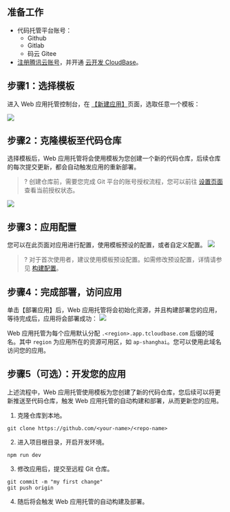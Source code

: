 ## 准备工作

- 代码托管平台账号：
  - Github
  - Gitlab
  - 码云 Gitee
- [注册腾讯云账号](https://cloud.tencent.com/register)，并开通 [云开发 CloudBase](https://console.cloud.tencent.com/tcb)。

## 步骤1：选择模板[](id:step1)

进入 Web 应用托管控制台，在 [【新建应用】](https://console.cloud.tencent.com/webify/new)页面，选取任意一个模板：

![](https://main.qcloudimg.com/raw/b16500c64186dd60b162c2c05b3ffca0.png)

## 步骤2：克隆模板至代码仓库[](id:step2)

选择模板后，Web 应用托管将会使用模板为您创建一个新的代码仓库，后续仓库的每次提交更新，都会自动触发应用的重新部署。

>? 创建仓库前，需要您完成 Git 平台的账号授权流程，您可以前往 [设置页面](https://console.cloud.tencent.com/webify/set) 查看当前授权状态。

![](https://main.qcloudimg.com/raw/332978a3b68de34c821b99bbd7461f33.png)

## 步骤3：应用配置[](id:step3)
您可以在此页面对应用进行配置，使用模板预设的配置，或者自定义配置。
![](https://main.qcloudimg.com/raw/257883573e6b5ce2f82e2fbc8c58ad6c.png)

>? 对于首次使用者，建议使用模板预设配置。如需修改预设配置，详情请参见 [构建配置](https://cloud.tencent.com/document/product/1450/58354)。

## 步骤4：完成部署，访问应用[](id:step4)

单击【部署应用】后，Web 应用托管将会初始化资源，并且构建部署您的应用，等待完成后，应用将会部署成功：
![](https://main.qcloudimg.com/raw/64f692373b0aa2a8e6c4d5c4dfbc4ca5.png)

Web 应用托管为每个应用默认分配 `.<region>.app.tcloudbase.com` 后缀的域名。其中 `region` 为应用所在的资源可用区，如 `ap-shanghai`。您可以使用此域名访问您的应用。

## 步骤5（可选）：开发您的应用[](id:step5)

上述流程中，Web 应用托管使用模板为您创建了新的代码仓库，您后续可以将更新推送至代码仓库，触发 Web 应用托管的自动构建和部署，从而更新您的应用。

1. 克隆仓库到本地。
```
git clone https://github.com/<your-name>/<repo-name>
```
2. 进入项目根目录，开启开发环境。
```
npm run dev
```
3. 修改应用后，提交至远程 Git 仓库。
```
git commit -m "my first change"
git push origin
```
4. 随后将会触发 Web 应用托管的自动构建及部署。
